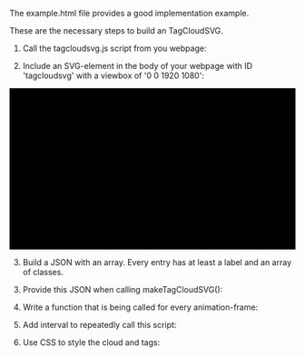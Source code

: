 The example.html file provides a good implementation example.

These are the necessary steps to build an TagCloudSVG.

1. Call the tagcloudsvg.js script from you webpage:

  <script src="tagcloudsvg/tagcloudsvg.js" type="text/javascript"></script>

2. Include an SVG-element in the body of your webpage with ID 'tagcloudsvg' with a viewbox of '0 0 1920 1080':

  <svg id='tagcloudsvg' viewbox='0 0 1920 1080'></svg>

3. Build a JSON with an array. Every entry has at least a label and an array of classes.

  <script>
    var clouds = [
        { "label": "Cirrus", "class": [ "high" ] },
        { "label": "Cirrocumulus", "class": ["high"] },
        { "label": "Cirrostratus", "class": ["high"] },
        { "label": "Altocumulus", "class": ["middle"] },
        { "label": "Altostratus", "class": ["middle"] },
        { "label": "Cumulonimbus", "class": ["vertical"] },
        { "label": "Cumulus", "class": ["vertical"] },
        { "label": "Nimbostratus", "class": ["vertical"] },
        { "label": "Stratocumulus", "class": ["low"] },
        { "label": "Small Cu", "class": ["low"] },
        { "label": "Stratus", "class": ["low"] },
    ];
  </script>

3. Provide this JSON when calling makeTagCloudSVG():

  <script>
    makeTagCloudSVG(clouds);
  </script>

4. Write a function that is being called for every animation-frame:

  <script>
    makeTagCloudSVG(clouds);
    function animate() {
      rotateAndZoom(clouds,0.01,0.008,0.005,0.01);
    }
  </script>

5. Add interval to repeatedly call this script:

  <script>
    makeTagCloudSVG(clouds);
    function animate() {
      rotateAndZoom(clouds,0.01,0.008,0.005,0.01);
    }
    setInterval(clouds, 1000/20);
  </script>

6. Use CSS to style the cloud and tags:

  <html>
    <head>
      <style>
        #tagcloudsvg {
          background-color: black;
        }

        .tag {
          font-size: 4em;
        }

        .high {
          fill: white;
        }

        .middle {
          fill: blue;
        }

        .vertical {
          fill: grey;
        }

        .low {
          fille: black;
        }
      </style>
    </head>
